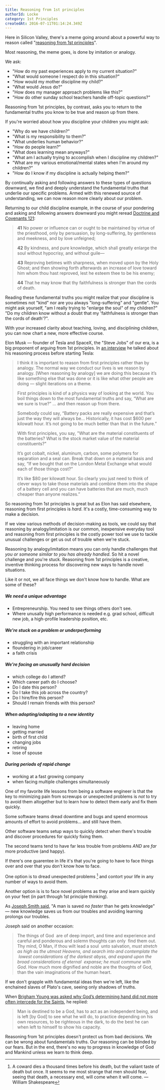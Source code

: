 ```yaml
---
title: Reasoning from 1st principles
authorId: Locke
category: 1st Principles
createdAt: 2016-07-11T01:14:24.349Z
---
```


Here in Silicon Valley, there's a meme going around about a powerful
way to reason called "[reasoning from 1st
principles](http://jamesclear.com/first-principles)".

Most reasoning, the meme goes, is done by imitation or analogy.

We ask:

* "How do my past experiences apply to my current situation?"
* "What would someone I respect do in this situation?"
* "How would my mother discipline my child?"
* "What would Jesus do?"
* "How does my manager approach problems like this?"
* "How do other sunday school teachers handle off-topic questions?"

Reasoning from 1st principles, by contrast, asks you to return to the
fundamental truths you know to be true and reason up from there.

If you're worried about how you discipline your children you might ask:

* "Why do we have children?"
* "What is my responsibility to them?"
* "What underlies human behavior?"
* "How do people learn?"
* "What does learning mean anyways?"
* "What am I actually trying to accomplish when I discipline my
children?"
* "What are my various emotional/mental states when I'm around my
children?"
* "How do I know if my discipline is actually helping them?"

By continually asking and following answers to these types of questions
downward, we find and deeply understand the fundamental truths that
underlie our specific problems. Armed with this renewed source of
understanding, we can now reason more clearly about our problem.

Returning to our child discipline example, in the course of your
pondering and asking and following answers downward you might reread
[Doctrine and Covenants
121](https://www.lds.org/scriptures/dc-testament/dc/121):

>**41** No power or influence can or ought to be maintained by virtue of the
>  priesthood, only by persuasion, by long-suffering, by gentleness and
>  meekness, and by love unfeigned;
>
>**42** By kindness, and pure knowledge, which shall greatly enlarge the
  soul without hypocrisy, and without guile—
>
>**43** Reproving betimes with sharpness, when moved upon by the Holy
  Ghost; and then showing forth afterwards an increase of love toward
  him whom thou hast reproved, lest he esteem thee to be his enemy;
>
>**44** That he may know that thy faithfulness is stronger than the cords
  of death.

Reading these fundamental truths you might realize that your discipline
is sometimes not "kind" nor are you always "long-suffering" and "gentle".
You might ask yourself, "am I really trying to "enlarge the soul" of
my children?" "Do my children know without a doubt that my 'faithfulness
is stronger than the cords of death'?".

With your increased clarity about teaching, loving, and disciplining
children, you can now chart a new, more effective course.

Elon Musk — founder of Tesla and SpaceX, the "Steve Jobs" of our era, is
a big proponent of arguing from 1st principles. In [an
interview](https://www.youtube.com/watch?v=L-s_3b5fRd8) he talked about
his reasoning process before starting Tesla:

>I think it is important to reason from first principles rather than by
>analogy. The normal way we conduct our lives is we reason by analogy.
>[When reasoning by analogy] we are doing this because it’s like
>something else that was done or it is like what other people are doing
>— slight iterations on a theme.
>
>First principles is kind of a physics way of looking at the world. You
>boil things down to the most fundamental truths and say, “What are we
>sure is true?” … and then reason up from there.
>
>Somebody could say, “Battery packs are really expensive and that’s just
>the way they will always be… Historically, it has cost $600 per
>kilowatt hour. It’s not going to be much better than that in the
>future.”
>
>With first principles, you say, "What are the material constituents of
>the batteries? What is the stock market value of the material
>constituents?"
>
>It’s got cobalt, nickel, aluminum, carbon, some polymers for separation
>and a seal can. Break that down on a material basis and say, “If we
>bought that on the London Metal Exchange what would each of those
>things cost?”
>
>It’s like $80 per kilowatt hour. So clearly you just need to think of
>clever ways to take those materials and combine them into the shape of
>a battery cell and you can have batteries that are much, much cheaper
>than anyone realizes.”

So reasoning from 1st principles is great but as Elon has said
elsewhere, reasoning from first principles is *hard*. It's a costly,
time-consuming way to make a decision.

If we view various methods of decision-making as tools, we could say
that reasoning by analogy/imitation is our common, inexpensive everyday
tool and reasoning from first principles is the costly power tool we use to
tackle unusual challenges or get us out of trouble when we're stuck.

Reasoning by analogy/imitation means you can only handle challenges that
*you or someone similar to you has already handled*. So hit a novel
challenge and you're stuck. Reasoning from 1st principles is a creative,
inventive thinking process for discovering new ways to handle novel
situations.

Like it or not, we all face things we don't know how to handle. What are
some of these?

##### We need a unique advantage
* Entrepreneurship. You need to see things others don't see.
* Where unusally high performance is needed e.g. grad school,
difficult new job, a high-profile leadership position, etc.

##### We're stuck on a problem or underperforming
* struggling with an important relationship
* floundering in job/career
* a faith crisis

##### We're facing an unusually hard decision
* which college do I attend?
* Which career path do I choose?
* Do I date this person?
* Do I take this job across the country?
* Do I hire/fire this person?
* Should I remain friends with this person?

##### When adopting/adapting to a new identity
* leaving home
* getting married
* birth of first child
* changing jobs
* retiring
* lose of spouse

##### During periods of rapid change
* working at a fast growing company
* when facing multiple challenges simultaneously

One of my favorite life lessons from being a software engineer is that
the key to minimizing pain from screwups or unexpected problems is *not*
to try to avoid them altogether but to learn how to detect them early
and fix them quickly.

Some software teams dread downtime and bugs and spend enormous amounts of
effort to avoid problems... and still have them.

Other software teams setup ways to quickly detect when there's
trouble and discover procedures for quickly fixing them.

The second teams tend to have far less trouble from problems *AND* are
*far* more productive (and happy).

If there's one guarentee in life it's that you're going to have to face
things over and over that you don't know how to face.

One option is to dread unexpected problems [^1] and contort your life in
any number of ways to avoid them.

Another option is is to face novel problems as they arise and learn
quickly on your feet (in part through 1st principle thinking).

As [Joseph Smith said](https://en.wikiquote.org/wiki/Joseph_Smith,_Jr.),
"A man is saved *no faster* than he gets knowledge" — new knowledge
saves us from our troubles and avoiding learning prolongs our troubles.

Joseph said on another occasion:

>The things of God  are of deep import, and time and experience and
>careful and ponderous and solemn thoughts can only  find them out. Thy
>mind, O Man, if thou wilt lead a soul  unto salvation, *must stretch as
>high as the utmost Heavens, and search into and contemplate the  lowest
>considerations of the darkest abyss, and expand upon the broad
>considerations of eternal  expanse; he must commune with God*. How much
>more dignified and noble are the thoughts of God,  than the vain
>imaginations of the human heart.

If we don't grapple with fundamental ideas then we're left, like the
enchained slaves of Plato's cave, seeing only shadows of truths.

When [Brigham Young was asked why God’s determining hand did not more
often intercede for the
Saints](https://www.lds.org/ensign/1983/03/meekness-a-dimension-of-true-discipleship?lang=eng),
he replied:

>Man is destined to be a God, has to act as an independent being, and is
left [by God] to see what he will do, to practice depending on his own
resources, to be righteous in the dark, to do the best he can when left
to himself to show his capacity.

Reasoning from 1st principles doesn't protect us from bad decisions. We
can be wrong about fundamentals truths. Our reasoning can be blinded by
our fears.  But in the end, there's no way to progress in knowledge of
God and Mankind unless we learn to think deep.

[^1]: A coward dies a thousand times before his death, but the valiant
taste of death but once. It seems to me most strange that men should
fear, seeing that death, a necessary end, will come when it will come.
— William Shakespeare
